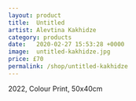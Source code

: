 ```yaml
---
layout: product
title:  Untitled
artist: Alevtina Kakhidze
category: products
date:   2020-02-27 15:53:28 +0000
image:  untitled-kakhidze.jpg
price: £70
permalink: /shop/untitled-kakhidze
---
```

2022, Colour Print, 50x40cm
